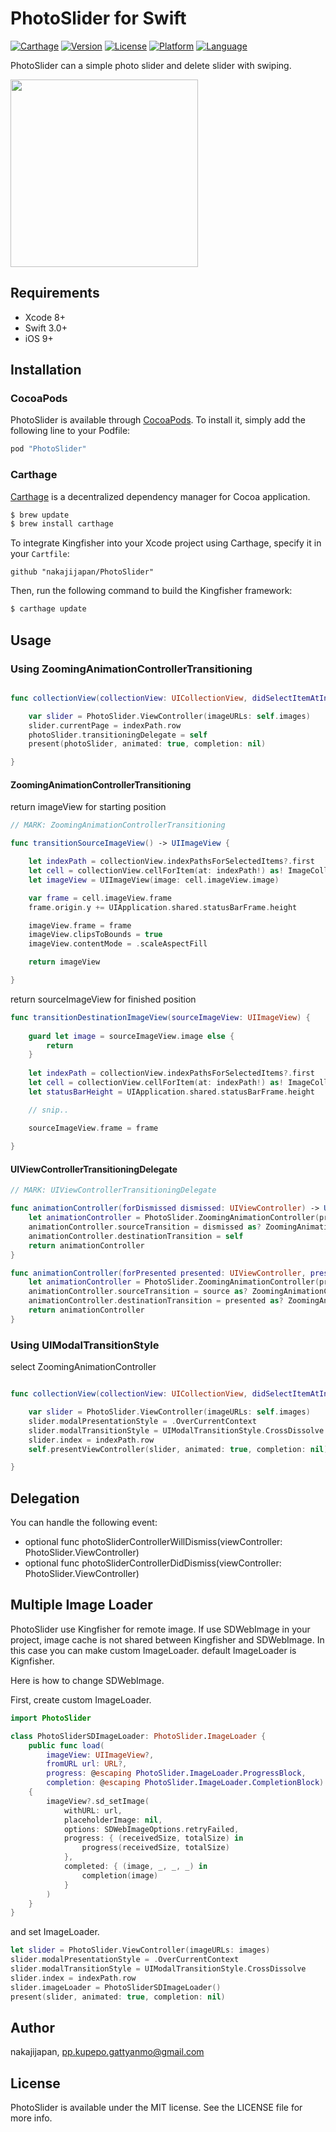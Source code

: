 # PhotoSlider for Swift

[![Carthage](https://img.shields.io/badge/Carthage-compatible-4BC51D.svg?style=flat)](https://github.com/Carthage/Carthage)
[![Version](https://img.shields.io/cocoapods/v/PhotoSlider.svg?style=flat)](http://cocoapods.org/pods/PhotoSlider)
[![License](https://img.shields.io/cocoapods/l/PhotoSlider.svg?style=flat)](http://cocoapods.org/pods/PhotoSlider)
[![Platform](https://img.shields.io/cocoapods/p/PhotoSlider.svg?style=flat)](http://cocoapods.org/pods/PhotoSlider)
[![Language](https://img.shields.io/badge/language-Swift%203-orange.svg)](https://swift.org)


PhotoSlider can a simple photo slider and delete slider with swiping.


<img src="https://raw.githubusercontent.com/nakajijapan/PhotoSlider/master/demo.gif" width="300" />

## Requirements

- Xcode 8+
- Swift 3.0+
- iOS 9+

## Installation

### CocoaPods

PhotoSlider is available through [CocoaPods](http://cocoapods.org). To install
it, simply add the following line to your Podfile:

```ruby
pod "PhotoSlider"
```

### Carthage

[Carthage](https://github.com/Carthage/Carthage) is a decentralized dependency manager for Cocoa application.

``` bash
$ brew update
$ brew install carthage
```

To integrate Kingfisher into your Xcode project using Carthage, specify it in your `Cartfile`:

``` ogdl
github "nakajijapan/PhotoSlider"
```

Then, run the following command to build the Kingfisher framework:

``` bash
$ carthage update
```

## Usage

### Using ZoomingAnimationControllerTransitioning

```swift

func collectionView(collectionView: UICollectionView, didSelectItemAtIndexPath indexPath: NSIndexPath) {

    var slider = PhotoSlider.ViewController(imageURLs: self.images)
    slider.currentPage = indexPath.row
    photoSlider.transitioningDelegate = self
    present(photoSlider, animated: true, completion: nil)

}

```

#### ZoomingAnimationControllerTransitioning

return imageView for starting position

```swift
// MARK: ZoomingAnimationControllerTransitioning

func transitionSourceImageView() -> UIImageView {

    let indexPath = collectionView.indexPathsForSelectedItems?.first
    let cell = collectionView.cellForItem(at: indexPath!) as! ImageCollectionViewCell
    let imageView = UIImageView(image: cell.imageView.image)

    var frame = cell.imageView.frame
    frame.origin.y += UIApplication.shared.statusBarFrame.height

    imageView.frame = frame
    imageView.clipsToBounds = true
    imageView.contentMode = .scaleAspectFill

    return imageView

}
```


return sourceImageView for finished position

```swift
func transitionDestinationImageView(sourceImageView: UIImageView) {
    
    guard let image = sourceImageView.image else {
        return
    }
    
    let indexPath = collectionView.indexPathsForSelectedItems?.first
    let cell = collectionView.cellForItem(at: indexPath!) as! ImageCollectionViewCell
    let statusBarHeight = UIApplication.shared.statusBarFrame.height

    // snip..

    sourceImageView.frame = frame
    
}
```


#### UIViewControllerTransitioningDelegate

```swift
// MARK: UIViewControllerTransitioningDelegate

func animationController(forDismissed dismissed: UIViewController) -> UIViewControllerAnimatedTransitioning? {
    let animationController = PhotoSlider.ZoomingAnimationController(present: false)
    animationController.sourceTransition = dismissed as? ZoomingAnimationControllerTransitioning
    animationController.destinationTransition = self
    return animationController
}

func animationController(forPresented presented: UIViewController, presenting: UIViewController, source: UIViewController) -> UIViewControllerAnimatedTransitioning? {
    let animationController = PhotoSlider.ZoomingAnimationController(present: true)
    animationController.sourceTransition = source as? ZoomingAnimationControllerTransitioning
    animationController.destinationTransition = presented as? ZoomingAnimationControllerTransitioning
    return animationController
}

```


### Using UIModalTransitionStyle

select ZoomingAnimationController

```swift

func collectionView(collectionView: UICollectionView, didSelectItemAtIndexPath indexPath: NSIndexPath) {

    var slider = PhotoSlider.ViewController(imageURLs: self.images)
    slider.modalPresentationStyle = .OverCurrentContext
    slider.modalTransitionStyle = UIModalTransitionStyle.CrossDissolve
    slider.index = indexPath.row
    self.presentViewController(slider, animated: true, completion: nil)

}

```

## Delegation

You can handle the following event:

- optional func photoSliderControllerWillDismiss(viewController: PhotoSlider.ViewController)
- optional func photoSliderControllerDidDismiss(viewController: PhotoSlider.ViewController)

## Multiple Image Loader

PhotoSlider use Kingfisher for remote image.
If use SDWebImage in your project, image cache is not shared between Kingfisher and SDWebImage.
In this case you can make custom ImageLoader. default ImageLoader is Kignfisher.

Here is how to change SDWebImage.

First, create custom ImageLoader.

```swift
import PhotoSlider

class PhotoSliderSDImageLoader: PhotoSlider.ImageLoader {
    public func load(
        imageView: UIImageView?,
        fromURL url: URL?,
        progress: @escaping PhotoSlider.ImageLoader.ProgressBlock,
        completion: @escaping PhotoSlider.ImageLoader.CompletionBlock)
    {
        imageView?.sd_setImage(
            withURL: url,
            placeholderImage: nil,
            options: SDWebImageOptions.retryFailed,
            progress: { (receivedSize, totalSize) in
                progress(receivedSize, totalSize)
            },
            completed: { (image, _, _, _) in
                completion(image)
            }
        )
    }
}
```

and set ImageLoader.

```swift
let slider = PhotoSlider.ViewController(imageURLs: images)
slider.modalPresentationStyle = .OverCurrentContext
slider.modalTransitionStyle = UIModalTransitionStyle.CrossDissolve
slider.index = indexPath.row
slider.imageLoader = PhotoSliderSDImageLoader()
present(slider, animated: true, completion: nil)
```

## Author

nakajijapan, pp.kupepo.gattyanmo@gmail.com

## License

PhotoSlider is available under the MIT license. See the LICENSE file for more info.
